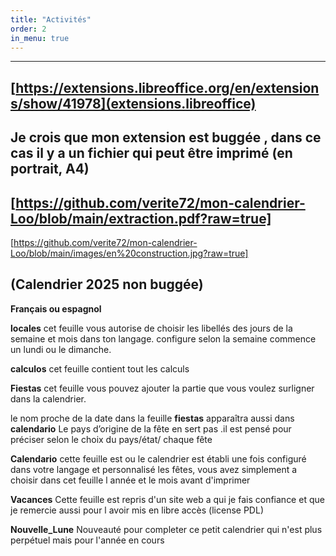 ```yaml
---
title: "Activités"
order: 2
in_menu: true
---
```

---   
[https://extensions.libreoffice.org/en/extensions/show/41978](extensions.libreoffice)
---
Je crois que mon extension est buggée , dans ce cas il y a un fichier qui peut être imprimé (en portrait, A4) 
---
[https://github.com/verite72/mon-calendrier-Loo/blob/main/extraction.pdf?raw=true]
---
[https://github.com/verite72/mon-calendrier-Loo/blob/main/images/en%20construction.jpg?raw=true]

(Calendrier 2025 non buggée)
---
**Français ou espagnol**

**locales**
cet feuille vous autorise de choisir les libellés des jours de la semaine et mois dans ton langage.
configure selon la semaine commence un lundi ou le dimanche.

**calculos**
cet feuille contient tout les calculs

**Fiestas**
cet feuille vous pouvez ajouter la partie que vous voulez surligner  dans la calendrier.

le nom proche de la date dans la feuille **fiestas** apparaîtra aussi  dans **calendario**
Le pays d’origine de la fête en sert pas .il est pensé pour préciser selon le choix du pays/état/ chaque fête 

**Calendario**
cette feuille est ou le calendrier est établi
une fois configuré dans votre langage et personnalisé  les fêtes, vous avez simplement a choisir dans cet feuille l année et le mois avant d'imprimer

**Vacances**
Cette feuille est repris d'un site web a qui je fais confiance et que je remercie aussi pour l avoir mis en libre accès (license PDL)

**Nouvelle_Lune**
Nouveauté pour completer ce petit calendrier qui n'est plus perpétuel mais pour l'année en cours 
